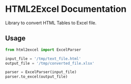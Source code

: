 # HTML2Excel Documentation
Library to convert HTML Tables to Excel file.


## Usage

```python
from html2excel import ExcelParser

input_file = '/tmp/text_file.html'
output_file = '/tmp/converted_file.xlsx'

parser = ExcelParser(input_file)
parser.to_excel(output_file)
```